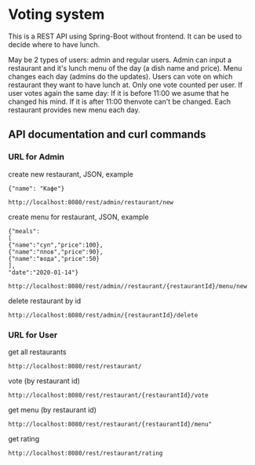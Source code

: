 Voting system
===========
This is a REST API using Spring-Boot without frontend.
It can be used to decide where to have lunch.

May be 2 types of users: admin and regular users. 
Admin can input a restaurant and it's lunch menu of the day (a dish name and price). 
Menu changes each day (admins do the updates). 
Users can vote on which restaurant they want to have lunch at. Only one vote counted per user. 
If user votes again the same day: If it is before 11:00 we asume that he changed his mind. If it is after 11:00 thenvote can't be changed. 
Each restaurant provides new menu each day.

## **API documentation and curl commands**

### URL for Admin

create new restaurant, JSON, example

 `{"name": "Кафе"}` 
 
`http://localhost:8080/rest/admin/restaurant/new`

create menu for restaurant, JSON, example 
``` 
{"meals":
[
{"name":"суп","price":100},
{"name":"плов","price":90},
{"name":"вода","price":50}
],
"date":"2020-01-14"}
``` 

`http://localhost:8080/rest/admin//restaurant/{restaurantId}/menu/new`

delete restaurant by id

`http://localhost:8080/rest/admin/{restaurantId}/delete`

### URL for User

get all restaurants 

`http://localhost:8080/rest/restaurant/`

vote (by restaurant id)

`http://localhost:8080/rest/restaurant/{restaurantId}/vote`

get menu (by restaurant id)

`http://localhost:8080/rest/restaurant/{restaurantId}/menu"`

get rating

`http://localhost:8080/rest/restaurant/rating`
